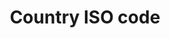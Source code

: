 ---
title: 'Country ISO code'
field: 'is.coverage.countryAlpha2'
slug: 'global-country-iso-code'
description: 'Country. Terms should be in ISO 3166-1 Alpha 2 format.'
comment: 'select from control list'
required: False
vocabulary: 'vocabulary.txt'
module: 'Coverage'
cluster: 'Global'
policy: 'Controlled value. Multi select from control list.'
layout: 'home'
---